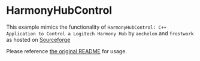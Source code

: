 # HarmonyHubControl

This example mimics the functionality of `HarmonyHubControl: C++ Application to Control
a Logitech Harmony Hub` by `aechelon` and `frostwork` as hosted on <a href="https://sourceforge.net/projects/harmonyhubcontrol/">Sourceforge</a>

Please reference <a href="README_org.md">the original README</a> for usage.
